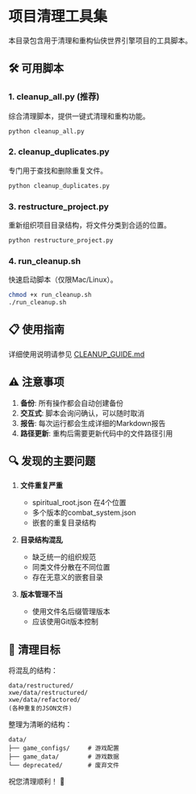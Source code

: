 # 项目清理工具集

本目录包含用于清理和重构仙侠世界引擎项目的工具脚本。

## 🛠️ 可用脚本

### 1. cleanup_all.py (推荐)
综合清理脚本，提供一键式清理和重构功能。

```bash
python cleanup_all.py
```

### 2. cleanup_duplicates.py
专门用于查找和删除重复文件。

```bash
python cleanup_duplicates.py
```

### 3. restructure_project.py
重新组织项目目录结构，将文件分类到合适的位置。

```bash
python restructure_project.py
```

### 4. run_cleanup.sh
快速启动脚本（仅限Mac/Linux）。

```bash
chmod +x run_cleanup.sh
./run_cleanup.sh
```

## 📋 使用指南

详细使用说明请参见 [CLEANUP_GUIDE.md](CLEANUP_GUIDE.md)

## ⚠️ 注意事项

1. **备份**: 所有操作都会自动创建备份
2. **交互式**: 脚本会询问确认，可以随时取消
3. **报告**: 每次运行都会生成详细的Markdown报告
4. **路径更新**: 重构后需要更新代码中的文件路径引用

## 🔍 发现的主要问题

1. **文件重复严重**
   - spiritual_root.json 在4个位置
   - 多个版本的combat_system.json
   - 嵌套的重复目录结构

2. **目录结构混乱**
   - 缺乏统一的组织规范
   - 同类文件分散在不同位置
   - 存在无意义的嵌套目录

3. **版本管理不当**
   - 使用文件名后缀管理版本
   - 应该使用Git版本控制

## 🎯 清理目标

将混乱的结构：
```
data/restructured/
xwe/data/restructured/
xwe/data/refactored/
(各种重复的JSON文件)
```

整理为清晰的结构：
```
data/
├── game_configs/     # 游戏配置
├── game_data/        # 游戏数据
└── deprecated/       # 废弃文件
```

祝您清理顺利！ 🎉
